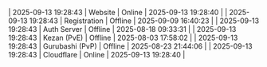 | 2025-09-13 19:28:43 | Website | Online | 2025-09-13 19:28:40 |
| 2025-09-13 19:28:43 | Registration | Offline | 2025-09-09 16:40:23 |
| 2025-09-13 19:28:43 | Auth Server | Offline | 2025-08-18 09:33:31 |
| 2025-09-13 19:28:43 | Kezan (PvE) | Offline | 2025-08-03 17:58:02 |
| 2025-09-13 19:28:43 | Gurubashi (PvP) | Offline | 2025-08-23 21:44:06 |
| 2025-09-13 19:28:43 | Cloudflare | Online | 2025-09-13 19:28:40 |
